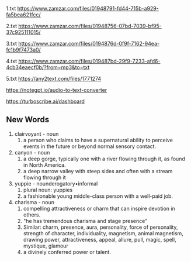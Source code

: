 
1.txt
https://www.zamzar.com/files/01948791-fd44-715b-a929-fa5bea621fcc/

2.txt
https://www.zamzar.com/files/01948756-07bd-7039-bf95-37c925111015/

3.txt
https://www.zamzar.com/files/0194876d-0f9f-7162-94ea-fc1b9f7473a0/

4.txt
https://www.zamzar.com/files/019487bd-29f9-7233-afd6-4cb34eaecf0b/?from=mp3&to=txt

5.txt
https://any2text.com/files/1771274

https://notegpt.io/audio-to-text-converter


https://turboscribe.ai/dashboard


## New Words

1. clairvoyant - noun 
   1. a person who claims to have a supernatural ability to perceive events in the future or beyond normal sensory contact.
2. canyon - noun
   1. a deep gorge, typically one with a river flowing through it, as found in North America.
   2. a deep narrow valley with steep sides and often with a stream flowing through it
3. yuppie - nounderogatory•informal
   1. plural noun: yuppies
   2. a fashionable young middle-class person with a well-paid job.
4. charisma -  noun
   1. compelling attractiveness or charm that can inspire devotion in others.
   2. "he has tremendous charisma and stage presence"
   3. Similar: charm, presence, aura, personality, force of personality, strength of character, individuality, magnetism, animal magnetism, drawing power, attractiveness, appeal, allure, pull, magic, spell, mystique, glamour
   4. a divinely conferred power or talent.

